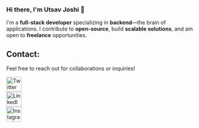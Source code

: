 ### Hi there, I'm Utsav Joshi 👋

I'm a **full-stack developer** specializing in **backend**—the brain of applications. I contribute to **open-source**, build **scalable solutions**, and am open to **freelance** opportunities.

## Contact:
Feel free to reach out for collaborations or inquiries!

<p align="left">
  <a href="https://x.com/joshi__utsav" target="_blank">
    <img src="https://upload.wikimedia.org/wikipedia/commons/c/ce/X_logo_2023.svg" alt="Twitter - Utsav Joshi" height="40" width="40" />
  </a>
  <br>
  <a href="https://www.linkedin.com/in/joshi-utsav" target="_blank">
    <img src="https://upload.wikimedia.org/wikipedia/commons/a/aa/LinkedIn_2021.svg" alt="LinkedIn - Utsav Joshi" height="40" width="40" />
  </a>
  <br>
  <a href="https://www.instagram.com/joshi___utsav" target="_blank">
    <img src="https://upload.wikimedia.org/wikipedia/commons/a/a5/Instagram_icon.png" alt="Instagram - Utsav Joshi" height="40" width="40" />
  </a>
</p>
